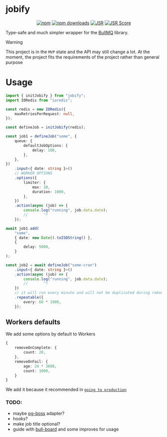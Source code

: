# jobify

<div align="center">

[![npm](https://img.shields.io/npm/v/jobify?logo=npm&style=flat&labelColor=000&color=3b82f6)](https://www.npmjs.org/package/jobify)
[![npm downloads](https://img.shields.io/npm/dw/jobify?logo=npm&style=flat&labelColor=000&color=3b82f6)](https://www.npmjs.org/package/jobify)
[![JSR](https://jsr.io/badges/@kravets/jobify)](https://jsr.io/@kravets/jobify)
[![JSR Score](https://jsr.io/badges/@kravets/jobify/score)](https://jsr.io/@kravets/jobify)

</div>

Type-safe and much simpler wrapper for the [BullMQ](https://bullmq.io/) library.

> [!WARNING]
> This project is in the `MVP` state and the API may still change a lot. At the moment, the project fits the
> requirements of the project rather than general purpose

# Usage

```ts
import { initJobify } from "jobify";
import IORedis from "ioredis";

const redis = new IORedis({
    maxRetriesPerRequest: null,
});

const defineJob = initJobify(redis);

const job1 = defineJob("some", {
    queue: {
        defaultJobOptions: {
            delay: 100,
        },
    },
})
    .input<{ date: string }>()
    // WORKER OPTIONS
    .options({
        limiter: {
            max: 10,
            duration: 1000,
        },
    })
    .action(async (job) => {
        console.log("running", job.data.date);
        //       ^?
    });

await job1.add(
    "some",
    { date: new Date().toISOString() },
    {
        delay: 5000,
    }
);

const job2 = await defineJob("some-cron")
    .input<{ date: string }>()
    .action(async (job) => {
        console.log("running", job.data.date);
        //       ^?
    })
    // it will run every minute and will not be duplicated during reboots.
    .repeatable({
        every: 60 * 1000,
    });
```

## Workers defaults

We add some options by default to Workers

```ts
{
    removeOnComplete: {
		count: 20,
	},
	removeOnFail: {
		age: 24 * 3600,
		count: 1000,
    }
}
```

We add it because it recommended in [`going to production`](https://docs.bullmq.io/guide/going-to-production#auto-job-removal)

### TODO:

-   maybe [pg-boss](https://github.com/timgit/pg-boss) adapter?
-   hooks?
-   make job title optional?
-   guide with [bull-board](https://github.com/felixmosh/bull-board) and some improves for usage
